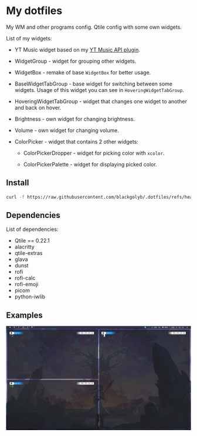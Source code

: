 # My dotfiles

My WM and other programs config. Qtile config with some own widgets.

List of my widgets:

-   YT Music widget based on my [YT Music API plugin](https://github.com/AndrewOmelnitsky/youtube-music).

-   WidgetGroup - widget for grouping other widgets.

-   WidgetBox - remake of base `WidgetBox` for better usage.

-   BaseWidgetTabGroup - base widget for switching between some widgets. Usage of this widget you can see in `HoveringWidgetTabGroup`.

-   HoveringWidgetTabGroup - widget that changes one widget to another and back on hover.

-   Brightness - own widget for changing brightness.

-   Volume - own widget for changing volume.

-   ColorPicker - widget that contains 2 other widgets:

    -   ColorPickerDropper - widget for picking color with `xcolor`.

    -   ColorPickerPalette - widget for displaying picked color.

## Install
```sh
curl -f https://raw.githubusercontent.com/blackgolyb/.dotfiles/refs/heads/main/install.sh | sh
```

## Dependencies

List of dependencies:

-   Qtile == 0.22.1
-   alacritty
-   qtile-extras
-   glava
-   dunst
-   rofi
-   rofi-calc
-   rofi-emoji
-   picom
-   python-iwlib

## Examples

![ex1](./public/1.png)

